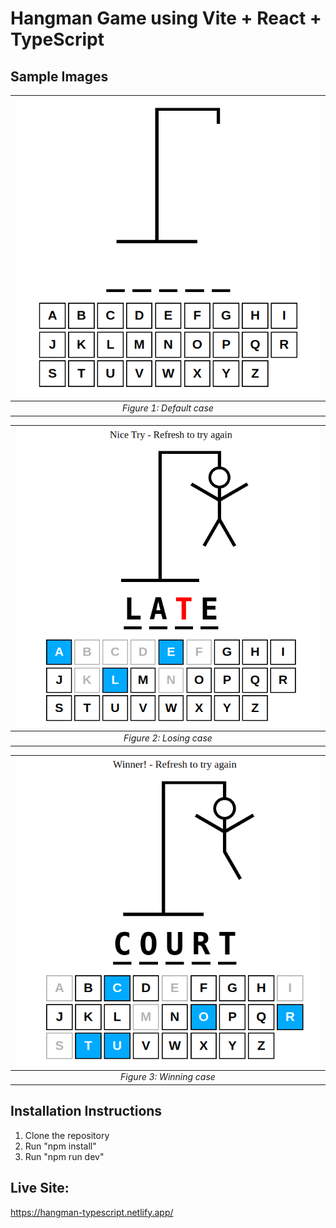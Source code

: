 # Hangman Game using Vite + React + TypeScript

## Sample Images

| ![Screenshot](img/SS1.png?raw=true) | 
|:--:| 
| *Figure 1: Default case* |


| ![Screenshot](img/SS2.png?raw=true) | 
|:--:| 
| *Figure 2: Losing case* |


| ![Screenshot](img/SS3.png?raw=true) | 
|:--:| 
| *Figure 3: Winning case* |


## Installation Instructions
1. Clone the repository
2. Run "npm install"
3. Run "npm run dev"

## Live Site:

https://hangman-typescript.netlify.app/